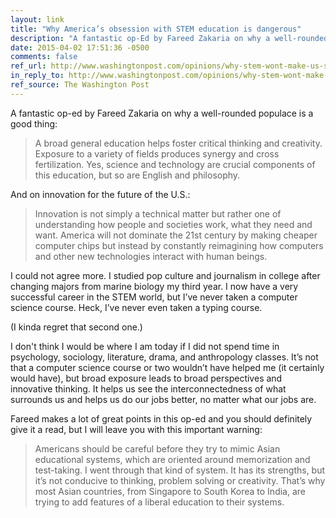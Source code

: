 ```yaml
---
layout: link
title: "Why America’s obsession with STEM education is dangerous"
description: "A fantastic op-Ed by Fareed Zakaria on why a well-rounded populace is a good thing."
date: 2015-04-02 17:51:36 -0500
comments: false
ref_url: http://www.washingtonpost.com/opinions/why-stem-wont-make-us-successful/2015/03/26/5f4604f2-d2a5-11e4-ab77-9646eea6a4c7_story.html
in_reply_to: http://www.washingtonpost.com/opinions/why-stem-wont-make-us-successful/2015/03/26/5f4604f2-d2a5-11e4-ab77-9646eea6a4c7_story.html
ref_source: The Washington Post
---
```


A fantastic op-ed by Fareed Zakaria on why a well-rounded populace is a good thing:

> A broad general education helps foster critical thinking and creativity. Exposure to a variety of fields produces synergy and cross fertilization. Yes, science and technology are crucial components of this education, but so are English and philosophy.

And on innovation for the future of the U.S.:

> Innovation is not simply a technical matter but rather one of understanding how people and societies work, what they need and want. America will not dominate the 21st century by making cheaper computer chips but instead by constantly reimagining how computers and other new technologies interact with human beings.

I could not agree more. I studied pop culture and journalism in college after changing majors from marine biology my third year. I now have a very successful career in the STEM world, but I’ve never taken a computer science course. Heck, I’ve never even taken a typing course.

(I kinda regret that second one.)

I don't think I would be where I am today if I did not spend time in psychology, sociology, literature, drama, and anthropology classes. It’s not that a computer science course or two wouldn’t have helped me (it certainly would have), but broad exposure leads to broad perspectives and innovative thinking. It helps us see the interconnectedness of what surrounds us and helps us do our jobs better, no matter what our jobs are.

Fareed makes a lot of great points in this op-ed and you should definitely give it a read, but I will leave you with this important warning:

> Americans should be careful before they try to mimic Asian educational systems, which are oriented around memorization and test-taking. I went through that kind of system. It has its strengths, but it’s not conducive to thinking, problem solving or creativity. That’s why most Asian countries, from Singapore to South Korea to India, are trying to add features of a liberal education to their systems.